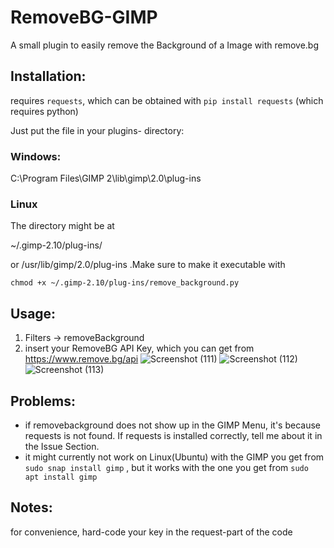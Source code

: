 # RemoveBG-GIMP
A small plugin to easily remove the Background of a Image with remove.bg

## Installation:
requires `requests`, which can be obtained with `pip install requests` (which requires python)

Just put the file in your plugins- directory:
### Windows: 
C:\Program Files\GIMP 2\lib\gimp\2.0\plug-ins
### Linux
The directory might be at

~/.gimp-2.10/plug-ins/

or /usr/lib/gimp/2.0/plug-ins   .Make sure to make it executable with

 `chmod +x ~/.gimp-2.10/plug-ins/remove_background.py`
 
 

## Usage:
1. Filters -> removeBackground
2. insert your RemoveBG API Key, which you can get from https://www.remove.bg/api
![Screenshot (111)](https://user-images.githubusercontent.com/66686353/84802853-773a8080-b001-11ea-9c1a-5da90977a010.png)
![Screenshot (112)](https://user-images.githubusercontent.com/66686353/84803152-e1532580-b001-11ea-9bf5-ff2061c3f061.png)
![Screenshot (113)](https://user-images.githubusercontent.com/66686353/84802857-786bad80-b001-11ea-9bdd-be2c37bbea8d.png)

## Problems:
- if removebackground does not show up in the GIMP Menu, it's because requests is not found. 
If requests is installed correctly, tell me about it in the Issue Section.
- it might currently not work on Linux(Ubuntu) with the GIMP you get from `sudo snap install gimp` , but it works with the one you get from `sudo apt install gimp`

## Notes:
for convenience, hard-code your key in the request-part of the code

